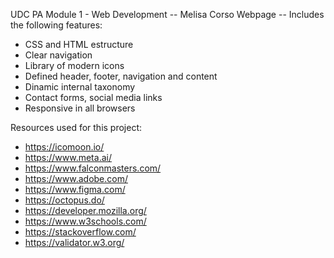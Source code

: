 UDC PA Module 1 - Web Development
  -- Melisa Corso Webpage --
Includes the following features:
- CSS and HTML estructure
- Clear navigation
- Library of modern icons
- Defined header, footer, navigation and content
- Dinamic internal taxonomy
- Contact forms, social media links
- Responsive in all browsers

Resources used for this project:
- https://icomoon.io/
- https://www.meta.ai/
- https://www.falconmasters.com/
- https://www.adobe.com/
- https://www.figma.com/
- https://octopus.do/
- https://developer.mozilla.org/
- https://www.w3schools.com/
- https://stackoverflow.com/
- https://validator.w3.org/



